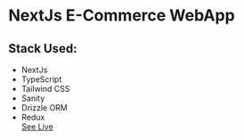 # NextJs E-Commerce WebApp 
## Stack Used:
- NextJs
- TypeScript
- Tailwind CSS
- Sanity
- Drizzle ORM
- Redux  
[See Live](https://nextjs-e-commerce-app-sooty.vercel.app/)
